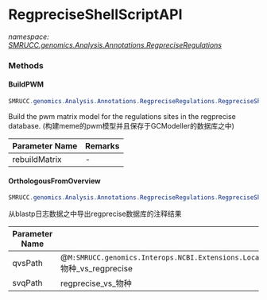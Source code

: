 ﻿# RegpreciseShellScriptAPI
_namespace: [SMRUCC.genomics.Analysis.Annotations.RegpreciseRegulations](./index.md)_





### Methods

#### BuildPWM
```csharp
SMRUCC.genomics.Analysis.Annotations.RegpreciseRegulations.RegpreciseShellScriptAPI.BuildPWM(System.Boolean)
```
Build the pwm matrix model for the regulations sites in the regprecise database.
 (构建meme的pwm模型并且保存于GCModeller的数据库之中)

|Parameter Name|Remarks|
|--------------|-------|
|rebuildMatrix|-|


#### OrthologousFromOverview
```csharp
SMRUCC.genomics.Analysis.Annotations.RegpreciseRegulations.RegpreciseShellScriptAPI.OrthologousFromOverview(System.String,System.String)
```
从blastp日志数据之中导出regprecise数据库的注释结果

|Parameter Name|Remarks|
|--------------|-------|
|qvsPath|@``M:SMRUCC.genomics.Interops.NCBI.Extensions.LocalBLAST.BLASTOutput.Views.Overview.LoadExcel(System.String)`` 物种_vs_regprecise|
|svqPath|regprecise_vs_物种|



